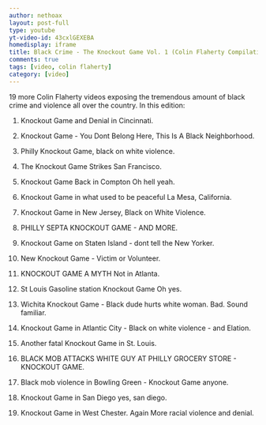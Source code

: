 ```yaml
---
author: nethoax
layout: post-full
type: youtube
yt-video-id: 43cxlGEXEBA
homedisplay: iframe
title: Black Crime - The Knockout Game Vol. 1 (Colin Flaherty Compilation 84)
comments: true
tags: [video, colin flaherty]
category: [video]
---
```


19 more Colin Flaherty videos exposing the tremendous amount of black crime and violence all over the country. In this edition:

1. Knockout Game and Denial in Cincinnati.

2. Knockout Game - You Dont Belong Here, This Is A Black Neighborhood.

3. Philly Knockout Game, black on white violence.

4. The Knockout Game Strikes San Francisco.

5. Knockout Game Back in Compton Oh hell yeah.

6. Knockout Game in what used to be peaceful La Mesa, California.

7. Knockout Game in New Jersey, Black on White Violence.

8. PHILLY SEPTA KNOCKOUT GAME - AND MORE.

9. Knockout Game on Staten Island - dont tell the New Yorker.

10. New Knockout Game - Victim or Volunteer.

11. KNOCKOUT GAME A MYTH Not in Atlanta.

12. St Louis Gasoline station Knockout Game Oh yes.

13. Wichita Knockout Game - Black dude hurts white woman. Bad. Sound familiar.

14. Knockout Game in Atlantic City - Black on white violence - and Elation.

15. Another fatal Knockout Game in St. Louis.

16. BLACK MOB ATTACKS WHITE GUY AT PHILLY GROCERY STORE - KNOCKOUT GAME.

17. Black mob violence in Bowling Green - Knockout Game anyone.

18. Knockout Game in San Diego yes, san diego.

19. Knockout Game in West Chester. Again More racial violence and denial.
